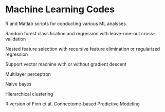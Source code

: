 # Machine Learning Codes

R and Matlab  scripts for conducting various ML analyses.

Random forest classification and regression with leave-one-out cross-validation

Nested feature selection with recursive feature elimination or regularized regression

Support vector machine with or without gradient descent 

Multilayer perceptron

Naive bayes

Hierarchical clustering

R version of Finn et al. Connectome-based Predictive Modeling


